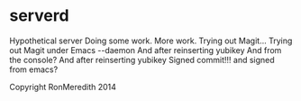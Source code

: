 serverd
=======

Hypothetical server
Doing some work.
More work.
Trying out Magit...
Trying out Magit under Emacs --daemon
And after reinserting yubikey
And from the console?
And after reinserting yubikey
Signed commit!!!
and signed from emacs?

Copyright RonMeredith 2014
